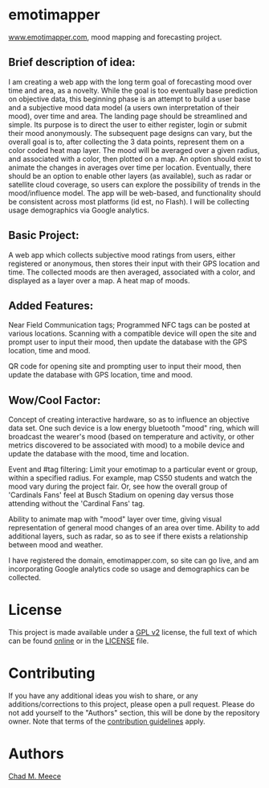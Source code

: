 emotimapper
===========
www.emotimapper.com, mood mapping and forecasting project.

Brief description of idea:
--------------------------
I am creating a web app with the long term goal of forecasting mood over time and area, as a novelty. While the goal is too eventually base prediction on objective data, this beginning phase is an attempt to build a user base and a subjective mood data model (a users own interpretation of their mood), over time and area. The landing page should be streamlined and simple. Its purpose is to direct the user to either register, login or submit their mood anonymously. The subsequent page designs can vary, but the overall goal is to, after collecting the 3 data points, represent them on a color coded heat map layer. The mood will be averaged over a given radius, and associated with a color, then plotted on a map. An option should exist to animate the changes in averages over time per location. Eventually, there should be an option to enable other layers (as available), such as radar or satellite cloud coverage, so users can explore the possibility of trends in the mood/influence model. The app will be web-based, and functionality should be consistent across most platforms (id est, no Flash). I will be collecting usage demographics via Google analytics.

Basic Project:
--------------
A web app which collects subjective mood ratings from users, either registered or anonymous, then stores their input with their GPS location and time. The collected moods are then averaged, associated with a color, and displayed as a layer over a map. A heat map of moods.

Added Features:
---------------
Near Field Communication tags; Programmed NFC tags can be posted at various locations. Scanning with a compatible device will open the site and prompt user to input their mood, then update the database with the GPS location, time and mood.

QR code for opening site and prompting user to input their mood, then update the database with GPS location, time and mood.


Wow/Cool Factor:
----------------
Concept of creating interactive hardware, so as to influence an objective data set. One such device is a low energy bluetooth "mood" ring, which will broadcast the wearer's mood (based on temperature and activity, or other metrics discovered to be associated with mood) to a mobile device and update the database with the mood, time and location.

Event and #tag filtering: Limit your emotimap to a particular event or group, within a specified radius. For example, map CS50 students and watch the mood vary during the project fair. Or, see how the overall group of 'Cardinals Fans' feel at Busch Stadium on opening day versus those attending without the 'Cardinal Fans' tag.

Ability to animate map with "mood" layer over time, giving visual representation of general mood changes of an area over time. Ability to add additional layers, such as radar, so as to see if there exists a relationship between mood and weather.

I have registered the domain, emotimapper.com, so site can go live, and am incorporating Google analytics code so usage and demographics can be collected.


License
=======
This project is made available under a [GPL v2](http://creativecommons.org/licenses/by-sa/4.0/) license, the  full text of which can be found [online](http://choosealicense.com/licenses/gpl-v2/) or in the [LICENSE](LICENSE) file.

Contributing
============
If you have any additional ideas you wish to share, or any additions/corrections to this project, please open a pull request. Please do not add yourself to the "Authors" section, this will be done by the repository owner. Note that terms of the [contribution guidelines](CONTRIBUTING.md) apply.

Authors
=======
[Chad M. Meece](https://github.com/meeceplex)
